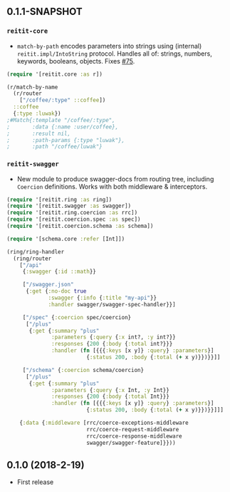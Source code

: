 ## 0.1.1-SNAPSHOT

### `reitit-core`

* `match-by-path` encodes parameters into strings using (internal) `reitit.impl/IntoString` protocol. Handles all of: strings, numbers, keywords, booleans, objects. Fixes [#75](https://github.com/metosin/reitit/issues/75).

```clj
(require '[reitit.core :as r])

(r/match-by-name
  (r/router
    ["/coffee/:type" ::coffee])
  ::coffee
  {:type :luwak})
;#Match{:template "/coffee/:type",
;       :data {:name :user/coffee},
;       :result nil,
;       :path-params {:type "luwak"},
;       :path "/coffee/luwak"}
```

### `reitit-swagger`

* New module to produce swagger-docs from routing tree, including `Coercion` definitions. Works with both middleware & interceptors.

```clj
(require '[reitit.ring :as ring])
(require '[reitit.swagger :as swagger])
(require '[reitit.ring.coercion :as rrc])
(require '[reitit.coercion.spec :as spec])
(require '[reitit.coercion.schema :as schema])

(require '[schema.core :refer [Int]])

(ring/ring-handler
  (ring/router
    ["/api"
     {:swagger {:id ::math}}

     ["/swagger.json"
      {:get {:no-doc true
             :swagger {:info {:title "my-api"}}
             :handler swagger/swagger-spec-handler}}]

     ["/spec" {:coercion spec/coercion}
      ["/plus"
       {:get {:summary "plus"
              :parameters {:query {:x int?, :y int?}}
              :responses {200 {:body {:total int?}}}
              :handler (fn [{{{:keys [x y]} :query} :parameters}]
                         {:status 200, :body {:total (+ x y)}})}}]]

     ["/schema" {:coercion schema/coercion}
      ["/plus"
       {:get {:summary "plus"
              :parameters {:query {:x Int, :y Int}}
              :responses {200 {:body {:total Int}}}
              :handler (fn [{{{:keys [x y]} :query} :parameters}]
                         {:status 200, :body {:total (+ x y)}})}}]]]

    {:data {:middleware [rrc/coerce-exceptions-middleware
                         rrc/coerce-request-middleware
                         rrc/coerce-response-middleware
                         swagger/swagger-feature]}}))
```

## 0.1.0 (2018-2-19)

* First release
